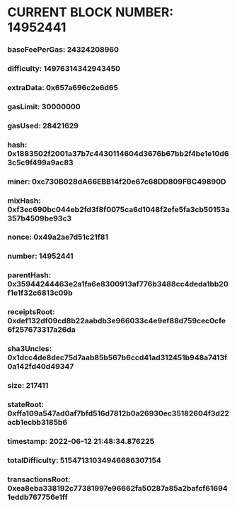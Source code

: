 # CURRENT BLOCK NUMBER: 14952441

### baseFeePerGas: 24324208960
### difficulty: 14976314342943450
### extraData: 0x657a696c2e6d65
### gasLimit: 30000000
### gasUsed: 28421629
### hash: 0x1883502f2001a37b7c4430114604d3676b67bb2f4be1e10d63c5c9f499a9ac83
### miner: 0xc730B028dA66EBB14f20e67c68DD809FBC49890D
### mixHash: 0xf3ec690bc044eb2fd3f8f0075ca6d1048f2efe5fa3cb50153a357b4509be93c3
### nonce: 0x49a2ae7d51c21f81
### number: 14952441
### parentHash: 0x35944244463e2a1fa6e8300913af776b3488cc4deda1bb20f1e1f32c6813c09b
### receiptsRoot: 0xdef132df09cd8b22aabdb3e966033c4e9ef88d759cec0cfe6f257673317a26da
### sha3Uncles: 0x1dcc4de8dec75d7aab85b567b6ccd41ad312451b948a7413f0a142fd40d49347
### size: 217411
### stateRoot: 0xffa109a547ad0af7bfd516d7812b0a26930ec35182604f3d22acb1ecbb3185b6
### timestamp: 2022-06-12 21:48:34.876225
### totalDifficulty: 51547131034946686307154
### transactionsRoot: 0xea8eba338192c77381997e96662fa50287a85a2bafcf616941eddb767756e1ff
